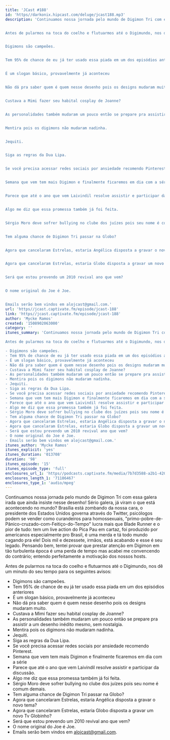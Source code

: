 ```yaml
---
title: 'JCast #188'
id: 'https//darkonix.hipcast.com/deluge/jcast188.mp3'
description: 'Continuamos nossa jornada pelo mundo de Digimon Tri com essa galera irada que ainda insiste nesse desenho! Sério galera, já viram o que está acontecendo no mundo? Brasília está zombando da nossa cara, o presidente dos Estados Unidos governa através do Twitter, psicólogos podem se vender como curandeiros para homossexuais, &quot;primo-pobre-de-Pãnico-cruzado-com-Feitiço-do-Tempo&quot; lucra mais que Blade Runner e o pior de tudo tem um live action do Pica Pau em cartaz, foi produzido por americanos especialmente pro Brasil, é uma merda e tá todo mundo cagando pra ele! Dois mil e dezessete, irmãos, está acabando e esse é seu legado. Pensando bem, tentei provar que prestar atenção em Digimon em tão turbulenta época é uma perda de tempo mas acabei me convencendo do contrário; entendo perfeitamente a motivação dos nossos hosts.


Antes de pularmos na toca do coelho e flutuarmos até o Digimundo, nos dê um minuto do seu tempo para os seguintes avisos


Digimons são campeões.


Tem 95% de chance de eu já ter usado essa piada em um dos episódios anteriores


É um slogan básico, provavelmente já aconteceu


Não dá pra saber quem é quem nesse desenho pois os designs mudaram muito.


Custava a Mimi fazer seu habital cosplay de Joanne?


As personalidades também mudaram um pouco então se prepare pra assistir a um desenho inédito mesmo, sem nostalgia.


Mentira pois os digimons não mudaram nadinha.


Jequiti.


Siga as regras da Dua Lipa.


Se você precisa acessar redes sociais por ansiedade recomendo Pinterest.


Semana que vem tem mais Digimon e finalmente ficaremos em dia com a série


Parece que até o ano que vem Laivindil resolve assistir e participar da discussão.


Algo me diz que essa promessa também já foi feita.


Sérgio Moro deve sofrer bullying no clube dos juízes pois seu nome é comum demais.


Tem alguma chance de Digimon Tri passar na Globo?


Agora que cancelaram Estrelas, estaria Angélica disposta a gravar o novo tema?


Agora que cancelaram Estrelas, estaria Globo disposta a gravar um novo Tv Globinho?


Será que estou prevendo um 2010 revival ano que vem?


O nome original do Joe é Joe.


Emails serão bem vindos em alojcast@gmail.com.'
url: 'https//jcast.captivate.fm/episode/jcast-188'
link: 'https//jcast.captivate.fm/episode/jcast-188'
author: 'Mycke Ramos'
created: '1508902063000'
category: ''
itunes_summary: 'Continuamos nossa jornada pelo mundo de Digimon Tri com essa galera irada que ainda insiste nesse desenho! Sério galera, já viram o que está acontecendo no mundo? Brasília está zombando da nossa cara, o presidente dos Estados Unidos governa através do Twitter, psicólogos podem se vender como curandeiros para homossexuais, "primo-pobre-de-Pãnico-cruzado-com-Feitiço-do-Tempo" lucra mais que Blade Runner e o pior de tudo tem um live action do Pica Pau em cartaz, foi produzido por americanos especialmente pro Brasil, é uma merda e tá todo mundo cagando pra ele! Dois mil e dezessete, irmãos, está acabando e esse é seu legado. Pensando bem, tentei provar que prestar atenção em Digimon em tão turbulenta época é uma perda de tempo mas acabei me convencendo do contrário; entendo perfeitamente a motivação dos nossos hosts. 

Antes de pularmos na toca do coelho e flutuarmos até o Digimundo, nos dê um minuto do seu tempo para os seguintes avisos 

- Digimons são campeões.
- Tem 95% de chance de eu já ter usado essa piada em um dos episódios anteriores
- É um slogan básico, provavelmente já aconteceu
- Não dá pra saber quem é quem nesse desenho pois os designs mudaram muito. 
- Custava a Mimi fazer seu habital cosplay de Joanne? 
- As personalidades também mudaram um pouco então se prepare pra assistir a um desenho inédito mesmo, sem nostalgia.
- Mentira pois os digimons não mudaram nadinha. 
- Jequiti. 
- Siga as regras da Dua Lipa.
- Se você precisa acessar redes sociais por ansiedade recomendo Pinterest.
- Semana que vem tem mais Digimon e finalmente ficaremos em dia com a série
- Parece que até o ano que vem Laivindil resolve assistir e participar da discussão.
- Algo me diz que essa promessa também já foi feita.
- Sérgio Moro deve sofrer bullying no clube dos juízes pois seu nome é comum demais.
- Tem alguma chance de Digimon Tri passar na Globo? 
- Agora que cancelaram Estrelas, estaria Angélica disposta a gravar o novo tema?
- Agora que cancelaram Estrelas, estaria Globo disposta a gravar um novo Tv Globinho? 
- Será que estou prevendo um 2010 revival ano que vem? 
- O nome original do Joe é Joe.
- Emails serão bem vindos em alojcast@gmail.com.'
itunes_author: 'Mycke Ramos'
itunes_explicit: 'yes'
itunes_duration: '013708'
duration: '98'
itunes_episode: '15'
itunes_episode_type: 'full'
enclosures_url_1: 'https//podcasts.captivate.fm/media/7b7d3588-a2b1-420c-a5f8-c661f0eb08cf/jcast188_tc.mp3'
enclosures_length_1: '71186467'
enclosures_type_1: 'audio/mpeg'
---
```

Continuamos nossa jornada pelo mundo de Digimon Tri com essa galera irada que ainda insiste nesse desenho! Sério galera, já viram o que está acontecendo no mundo? Brasília está zombando da nossa cara, o presidente dos Estados Unidos governa através do Twitter, psicólogos podem se vender como curandeiros para homossexuais, "primo-pobre-de-Pãnico-cruzado-com-Feitiço-do-Tempo" lucra mais que Blade Runner e o pior de tudo: tem um live action do Pica Pau em cartaz, foi produzido por americanos especialmente pro Brasil, é uma merda e tá todo mundo cagando pra ele! Dois mil e dezessete, irmãos, está acabando e esse é seu legado. Pensando bem, tentei provar que prestar atenção em Digimon em tão turbulenta época é uma perda de tempo mas acabei me convencendo do contrário; entendo perfeitamente a motivação dos nossos hosts.

Antes de pularmos na toca do coelho e flutuarmos até o Digimundo, nos dê um minuto do seu tempo para os seguintes avisos:

*   Digimons são campeões.
*   Tem 95% de chance de eu já ter usado essa piada em um dos episódios anteriores
*   É um slogan básico, provavelmente já aconteceu
*   Não dá pra saber quem é quem nesse desenho pois os designs mudaram muito.
*   Custava a Mimi fazer seu habital cosplay de Joanne?
*   As personalidades também mudaram um pouco então se prepare pra assistir a um desenho inédito mesmo, sem nostalgia.
*   Mentira pois os digimons não mudaram nadinha.
*   Jequiti.
*   Siga as regras da Dua Lipa.
*   Se você precisa acessar redes sociais por ansiedade recomendo Pinterest.
*   Semana que vem tem mais Digimon e finalmente ficaremos em dia com a série
*   Parece que até o ano que vem Laivindil resolve assistir e participar da discussão.
*   Algo me diz que essa promessa também já foi feita.
*   Sérgio Moro deve sofrer bullying no clube dos juízes pois seu nome é comum demais.
*   Tem alguma chance de Digimon Tri passar na Globo?
*   Agora que cancelaram Estrelas, estaria Angélica disposta a gravar o novo tema?
*   Agora que cancelaram Estrelas, estaria Globo disposta a gravar um novo Tv Globinho?
*   Será que estou prevendo um 2010 revival ano que vem?
*   O nome original do Joe é Joe.
*   Emails serão bem vindos em alojcast@gmail.com.